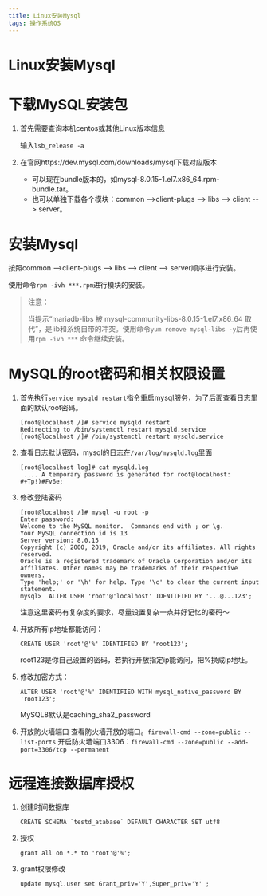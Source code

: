 ```yaml
---
title: Linux安装Mysql
tags: 操作系统OS
---
```


# Linux安装Mysql

# 下载MySQL安装包

1. 首先需要查询本机centos或其他Linux版本信息

   输入`lsb_release -a`

2. 在官网https://dev.mysql.com/downloads/mysql下载对应版本

   - 可以现在bundle版本的，如mysql-8.0.15-1.el7.x86_64.rpm-bundle.tar。
   - 也可以单独下载各个模块：common -->client-plugs --> libs --> client --> server。

# 安装Mysql

按照common -->client-plugs --> libs --> client --> server顺序进行安装。

使用命令`rpm -ivh ***.rpm`进行模块的安装。

>注意：
>
>当提示“mariadb-libs 被 mysql-community-libs-8.0.15-1.el7.x86_64 取代”，是lib和系统自带的冲突。使用命令`yum remove mysql-libs -y`后再使用`rpm -ivh ***` 命令继续安装。

# MySQL的root密码和相关权限设置

1. 首先执行`service mysqld restart`指令重启mysql服务，为了后面查看日志里面的默认root密码。

   ```shell
   [root@localhost /]# service mysqld restart
   Redirecting to /bin/systemctl restart mysqld.service
   [root@localhost /]# /bin/systemctl restart mysqld.service
   ```

2. 查看日志默认密码，mysql的日志在`/var/log/mysqld.log`里面

   ```shell
   [root@localhost log]# cat mysqld.log 
    .... A temporary password is generated for root@localhost: #+Tp!)#Fv6e;
   ```

3. 修改登陆密码

   ```shell
   [root@localhost /]# mysql -u root -p
   Enter password: 
   Welcome to the MySQL monitor.  Commands end with ; or \g.
   Your MySQL connection id is 13
   Server version: 8.0.15
   Copyright (c) 2000, 2019, Oracle and/or its affiliates. All rights reserved.
   Oracle is a registered trademark of Oracle Corporation and/or its
   affiliates. Other names may be trademarks of their respective
   owners.
   Type 'help;' or '\h' for help. Type '\c' to clear the current input statement.
   mysql>  ALTER USER 'root'@'localhost' IDENTIFIED BY '...@...123';
   ```

   注意这里密码有复杂度的要求，尽量设置复杂一点并好记忆的密码～

4. 开放所有ip地址都能访问：

   ```shell
   CREATE USER 'root'@'%' IDENTIFIED BY 'root123';
   ```

   root123是你自己设置的密码，若执行开放指定ip能访问，把%换成ip地址。

5. 修改加密方式：
   
   ```shell
   ALTER USER 'root'@'%' IDENTIFIED WITH mysql_native_password BY 'root123';
   ```
   
   MySQL8默认是caching_sha2_password
   
6. 开放防火墙端口
   查看防火墙开放的端口。`firewall-cmd --zone=public --list-ports`
   开启防火墙端口3306：`firewall-cmd --zone=public --add-port=3306/tcp --permanent`

#  远程连接数据库授权

1. 创建时间数据库

   ```shell
   CREATE SCHEMA `testd_atabase` DEFAULT CHARACTER SET utf8
   ```

2. 授权

   ```shell
   grant all on *.* to 'root'@'%';
   ```

3. grant权限修改

   ```shell
   update mysql.user set Grant_priv='Y',Super_priv='Y' ;
   ```
